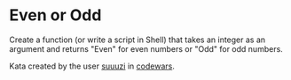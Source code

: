 # Even or Odd

Create a function (or write a script in Shell) that takes an integer as an argument and returns "Even" for even numbers
or "Odd" for odd numbers.

Kata created by the user [suuuzi][1] in [codewars][2].

[1]: https://www.codewars.com/users/suuuzi
[2]: https://www.codewars.com/kata/53da3dbb4a5168369a0000fe